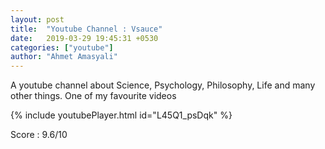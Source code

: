 ```yaml
---
layout: post
title:  "Youtube Channel : Vsauce"
date:   2019-03-29 19:45:31 +0530
categories: ["youtube"]
author: "Ahmet Amasyali"
---
```

A youtube channel about Science, Psychology, Philosophy, Life and many other things.
One of my favourite videos

{% include youtubePlayer.html id="L45Q1_psDqk" %}

Score : 9.6/10
